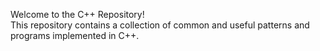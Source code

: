Welcome to the C++  Repository! <br> This repository contains a collection of common and useful patterns and programs implemented in C++. 
